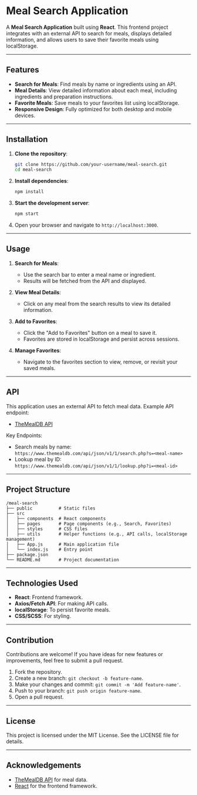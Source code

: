 # Meal Search Application

A **Meal Search Application** built using **React**. This frontend project integrates with an external API to search for meals, displays detailed information, and allows users to save their favorite meals using localStorage.

---

## Features

- **Search for Meals**: Find meals by name or ingredients using an API.
- **Meal Details**: View detailed information about each meal, including ingredients and preparation instructions.
- **Favorite Meals**: Save meals to your favorites list using localStorage.
- **Responsive Design**: Fully optimized for both desktop and mobile devices.

---

## Installation

1. **Clone the repository**:
   ```bash
   git clone https://github.com/your-username/meal-search.git
   cd meal-search
   ```

2. **Install dependencies**:
   ```bash
   npm install
   ```

3. **Start the development server**:
   ```bash
   npm start
   ```

4. Open your browser and navigate to `http://localhost:3000`.

---

## Usage

1. **Search for Meals**:
   - Use the search bar to enter a meal name or ingredient.
   - Results will be fetched from the API and displayed.

2. **View Meal Details**:
   - Click on any meal from the search results to view its detailed information.

3. **Add to Favorites**:
   - Click the "Add to Favorites" button on a meal to save it.
   - Favorites are stored in localStorage and persist across sessions.

4. **Manage Favorites**:
   - Navigate to the favorites section to view, remove, or revisit your saved meals.

---

## API

This application uses an external API to fetch meal data. Example API endpoint:
- [TheMealDB API](https://www.themealdb.com/api.php)

Key Endpoints:
- Search meals by name: `https://www.themealdb.com/api/json/v1/1/search.php?s=<meal-name>`
- Lookup meal by ID: `https://www.themealdb.com/api/json/v1/1/lookup.php?i=<meal-id>`

---

## Project Structure

```
/meal-search
├── public          # Static files
├── src
│   ├── components  # React components
│   ├── pages       # Page components (e.g., Search, Favorites)
│   ├── styles      # CSS files
│   ├── utils       # Helper functions (e.g., API calls, localStorage management)
│   ├── App.js      # Main application file
│   └── index.js    # Entry point
├── package.json
└── README.md       # Project documentation
```

---

## Technologies Used

- **React**: Frontend framework.
- **Axios/Fetch API**: For making API calls.
- **localStorage**: To persist favorite meals.
- **CSS/SCSS**: For styling.

---

## Contribution

Contributions are welcome! If you have ideas for new features or improvements, feel free to submit a pull request.

1. Fork the repository.
2. Create a new branch: `git checkout -b feature-name`.
3. Make your changes and commit: `git commit -m 'Add feature-name'`.
4. Push to your branch: `git push origin feature-name`.
5. Open a pull request.

---

## License

This project is licensed under the MIT License. See the LICENSE file for details.

---

## Acknowledgements

- [TheMealDB API](https://www.themealdb.com/api.php) for meal data.
- [React](https://reactjs.org/) for the frontend framework.


 
